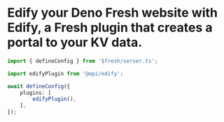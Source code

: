 # Edify your Deno Fresh website with Edify, a Fresh plugin that creates a portal to your KV data.

```ts
import { defineConfig } from '$fresh/server.ts';

import edifyPlugin from '@epi/edify';

await defineConfig({
	plugins: [
		edifyPlugin(),
	],
});
```
